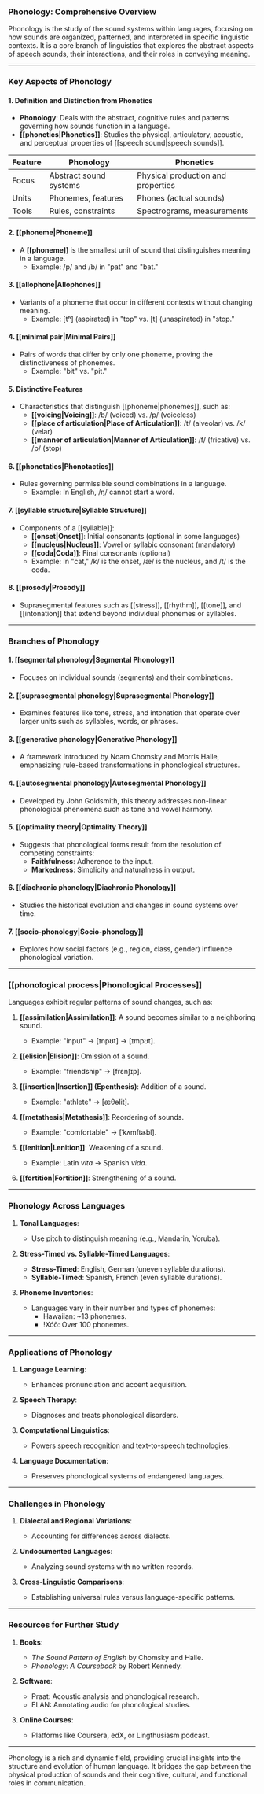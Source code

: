 ### **Phonology: Comprehensive Overview**

Phonology is the study of the sound systems within languages, focusing on how sounds are organized, patterned, and interpreted in specific linguistic contexts. It is a core branch of linguistics that explores the abstract aspects of speech sounds, their interactions, and their roles in conveying meaning.

---

### **Key Aspects of Phonology**

#### **1. Definition and Distinction from Phonetics**

- **Phonology**: Deals with the abstract, cognitive rules and patterns governing how sounds function in a language.
- **[[phonetics|Phonetics]]**: Studies the physical, articulatory, acoustic, and perceptual properties of [[speech sound|speech sounds]].

| Feature | Phonology              | Phonetics                          |
| ------- | ---------------------- | ---------------------------------- |
| Focus   | Abstract sound systems | Physical production and properties |
| Units   | Phonemes, features     | Phones (actual sounds)             |
| Tools   | Rules, constraints     | Spectrograms, measurements         |

#### **2. [[phoneme|Phoneme]]**

- A **[[phoneme]]** is the smallest unit of sound that distinguishes meaning in a language.
    - Example: /p/ and /b/ in "pat" and "bat."

#### **3. [[allophone|Allophones]]**

- Variants of a phoneme that occur in different contexts without changing meaning.
    - Example: \[tʰ] (aspirated) in "top" vs. \[t] (unaspirated) in "stop."

#### **4. [[minimal pair|Minimal Pairs]]**

- Pairs of words that differ by only one phoneme, proving the distinctiveness of phonemes.
    - Example: "bit" vs. "pit."

#### **5. Distinctive Features**

- Characteristics that distinguish [[phoneme|phonemes]], such as:
    - **[[voicing|Voicing]]**: /b/ (voiced) vs. /p/ (voiceless)
    - **[[place of articulation|Place of Articulation]]**: /t/ (alveolar) vs. /k/ (velar)
    - **[[manner of articulation|Manner of Articulation]]**: /f/ (fricative) vs. /p/ (stop)

#### **6. [[phonotatics|Phonotactics]]**

- Rules governing permissible sound combinations in a language.
    - Example: In English, /ŋ/ cannot start a word.

#### **7. [[syllable structure|Syllable Structure]]**

- Components of a [[syllable]]:
    - **[[onset|Onset]]**: Initial consonants (optional in some languages)
    - **[[nucleus|Nucleus]]**: Vowel or syllabic consonant (mandatory)
    - **[[coda|Coda]]**: Final consonants (optional)
    - Example: In "cat," /k/ is the onset, /æ/ is the nucleus, and /t/ is the coda.

#### **8. [[prosody|Prosody]]**

- Suprasegmental features such as [[stress]], [[rhythm]], [[tone]], and [[intonation]] that extend beyond individual phonemes or syllables.

---

### **Branches of Phonology**

#### **1. [[segmental phonology|Segmental Phonology]]**

- Focuses on individual sounds (segments) and their combinations.

#### **2. [[suprasegmental phonology|Suprasegmental Phonology]]**

- Examines features like tone, stress, and intonation that operate over larger units such as syllables, words, or phrases.

#### **3. [[generative phonology|Generative Phonology]]**

- A framework introduced by Noam Chomsky and Morris Halle, emphasizing rule-based transformations in phonological structures.

#### **4. [[autosegmental phonology|Autosegmental Phonology]]**

- Developed by John Goldsmith, this theory addresses non-linear phonological phenomena such as tone and vowel harmony.

#### **5. [[optimality theory|Optimality Theory]]**

- Suggests that phonological forms result from the resolution of competing constraints:
    - **Faithfulness**: Adherence to the input.
    - **Markedness**: Simplicity and naturalness in output.

#### **6. [[diachronic phonology|Diachronic Phonology]]**

- Studies the historical evolution and changes in sound systems over time.

#### **7. [[socio-phonology|Socio-phonology]]**

- Explores how social factors (e.g., region, class, gender) influence phonological variation.

---

### **[[phonological process|Phonological Processes]]**

Languages exhibit regular patterns of sound changes, such as:

1. **[[assimilation|Assimilation]]**: A sound becomes similar to a neighboring sound.
    
    - Example: "input" → \[ɪnpʊt] → \[ɪmpʊt].
2. **[[elision|Elision]]**: Omission of a sound.
    
    - Example: "friendship" → \[frɛnʃɪp].
3. **[[insertion|Insertion]] (Epenthesis)**: Addition of a sound.
    
    - Example: "athlete" → \[æθəlit].
4. **[[metathesis|Metathesis]]**: Reordering of sounds.
    
    - Example: "comfortable" → \[ˈkʌmftɚbl].
5. **[[lenition|Lenition]]**: Weakening of a sound.
    
    - Example: Latin _vita_ → Spanish _vida_.
6. **[[fortition|Fortition]]**: Strengthening of a sound.
    

---

### **Phonology Across Languages**

1. **Tonal Languages**:
    
    - Use pitch to distinguish meaning (e.g., Mandarin, Yoruba).
2. **Stress-Timed vs. Syllable-Timed Languages**:
    
    - **Stress-Timed**: English, German (uneven syllable durations).
    - **Syllable-Timed**: Spanish, French (even syllable durations).
3. **Phoneme Inventories**:
    
    - Languages vary in their number and types of phonemes:
        - Hawaiian: ~13 phonemes.
        - !Xóõ: Over 100 phonemes.

---

### **Applications of Phonology**

1. **Language Learning**:
    
    - Enhances pronunciation and accent acquisition.
2. **Speech Therapy**:
    
    - Diagnoses and treats phonological disorders.
3. **Computational Linguistics**:
    
    - Powers speech recognition and text-to-speech technologies.
4. **Language Documentation**:
    
    - Preserves phonological systems of endangered languages.

---

### **Challenges in Phonology**

1. **Dialectal and Regional Variations**:
    
    - Accounting for differences across dialects.
2. **Undocumented Languages**:
    
    - Analyzing sound systems with no written records.
3. **Cross-Linguistic Comparisons**:
    
    - Establishing universal rules versus language-specific patterns.

---

### **Resources for Further Study**

1. **Books**:
    
    - _The Sound Pattern of English_ by Chomsky and Halle.
    - _Phonology: A Coursebook_ by Robert Kennedy.
2. **Software**:
    
    - Praat: Acoustic analysis and phonological research.
    - ELAN: Annotating audio for phonological studies.
3. **Online Courses**:
    
    - Platforms like Coursera, edX, or Lingthusiasm podcast.

---

Phonology is a rich and dynamic field, providing crucial insights into the structure and evolution of human language. It bridges the gap between the physical production of sounds and their cognitive, cultural, and functional roles in communication.